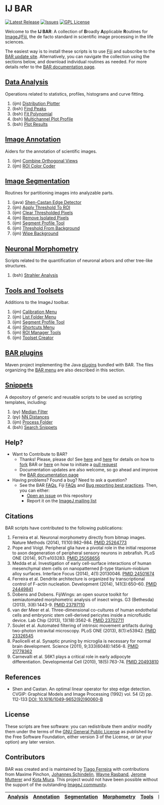 # <a name="scripts"></a>IJ BAR
[![Latest Release](https://img.shields.io/github/release/tferr/Scripts.svg?style=flat-square)](https://github.com/tferr/Scripts/releases)
[![Issues](https://img.shields.io/github/issues/tferr/Scripts.svg?style=flat-square)](https://github.com/tferr/Scripts/issues)
[![GPL License](http://img.shields.io/badge/license-GPL-blue.svg?style=flat-square)](http://opensource.org/licenses/GPL-3.0)

Welcome to the **IJ BAR**: A collection of <b>B</b>roadly <b>A</b>pplicable <b>R</b>outines for [ImageJ][ij1]/[Fiji][fiji], the de facto standard in scientific image processing in the life sciences.

The easiest way is to install these scripts is to use [Fiji][fiji] and subscribe to the [BAR update site](http://fiji.sc/BAR#Installation). Alternatively, you can navigate the collection using the sections below, and download individual routines as needed.
For more details refer to the [BAR documentation page][Fiji documentation].


## [Data Analysis][Analysis]
  Operations related to statistics, profiles, histograms and curve fitting.

  1. (ijm) [Distribution Plotter](./Data_Analysis/README.md#distribution-plotter)
  2. (bsh) [Find Peaks](./Data_Analysis/README.md#find-peaks)
  3. (bsh) [Fit Polynomial](./Data_Analysis/README.md#fit-polynomial)
  4. (bsh) [Multichannel Plot Profile](./Data_Analysis/README.md#multichannel-plot-profile)
  5. (bsh) [Plot Results](./Data_Analysis/README.md#plot-results)


## [Image Annotation][Annotation]
  Aiders for the annotation of scientific images.

  1. (ijm) [Combine Orthogonal Views](./Annotation/README.md#combine-orthogonal-views)
  2. (ijm) [ROI Color Coder](./Annotation/README.md#roi-color-coder)

## [Image Segmentation][Segmentation]
  Routines for partitioning images into analyzable parts.

  1. (java) [Shen-Castan Edge Detector](./Segmentation/README.md#shen-castan-edge-detector)
  2. (ijm) [Apply Threshold To ROI](./Segmentation/README.md#apply-threshold-to-roi)
  3. (ijm) [Clear Thresholded Pixels](./Segmentation/README.md#clear-thresholded-pixels)
  4. (ijm) [Remove Isolated Pixels](./Segmentation/README.md#remove-isolated-pixels)
  5. (ijm) [Segment Profile Tool](./Tools/README.md#segment-profile-tool)
  6. (ijm) [Threshold From Background](./Segmentation/README.md#threshold-from-background)
  7. (ijm) [Wipe Background](./Segmentation/README.md#wipe-background)


## [Neuronal Morphometry][Morphometry]
  Scripts related to the quantification of neuronal arbors and other tree-like structures.

  1. (bsh) [Strahler Analysis](./Morphometry/README.md#strahler-analysis)


## [Tools and Toolsets][Tools]
  Additions to the ImageJ toolbar.

  1. (ijm) [Calibration Menu](./Tools/README.md#calibration-menu)
  2. (ijm) [List Folder Menu](./Tools/README.md#list-folder-menu)
  3. (ijm) [Segment Profile Tool](./Tools/README.md#segment-profile-tool)
  4. (ijm) [Shortcuts Menu](./Tools/README.md#shortcuts-menu)
  5. (ijm) [ROI Manager Tools](./Tools/README.md#roi-manager-tools)
  6. (ijm) [Toolset Creator](./Tools/README.md#toolset-creator)


## [BAR plugins][Plugins]
  Maven project implementing the Java [plugins](./BAR/README.md#bar-plugins) bundled with BAR. The files organizing the [BAR menu](./BAR/README.md#bar-menu) are also described in this section.

## [Snippets][Snippets]
  A depository of generic and reusable scripts to be used as scripting templates, including:

  1. (py) [Median Filter](./Snippets/README.md#median-filter)
  2. (py) [NN Distances](./Snippets/README.md#nn-distances)
  2. (ijm) [Process Folder](./Snippets/README.md#process-folder)
  3. (bsh) [Search Snippets](./Snippets/README.md#search-snippets)


## Help?
 * Want to Contribute to BAR?
    * Thanks! Please, please do! See [here](https://guides.github.com/activities/contributing-to-open-source/) and [here](https://help.github.com/articles/fork-a-repo) for details on how to [fork](https://github.com/tferr/Scripts/fork) BAR or [here](https://help.github.com/articles/using-pull-requests) on how to initiate a [pull request](https://github.com/tferr/Scripts/pulls)
    * Documentation updates are also welcome, so go ahead and improve the [BAR documentation page][Fiji documentation]
 * Having problems? Found a bug? Need to ask a question?
    * See the BAR [FAQs](http://fiji.sc/BAR#FAQ), Fiji [FAQs](http://fiji.sc/Frequently_Asked_Questions) and [Bug reporting best practices](http://fiji.sc/Bug_reporting_best_practices). Then, you can either:
      * [Open an issue](https://github.com/tferr/Scripts/issues) on this repository
      * Report it on the [ImageJ mailing list](http://imagej.nih.gov/ij/list.html)


## Citations
BAR scripts have contributed to the following publications:

  1. Ferreira et al. Neuronal morphometry directly from bitmap images.Nature Methods (2014), 11(10):982–984. [PMID 25264773](http://www.ncbi.nlm.nih.gov/pubmed/25264773)
  1. Pope and Voigt. Peripheral glia have a pivotal role in the initial response to axon degeneration of peripheral sensory neurons in zebrafish. PLoS ONE (2014), 9(7):e103283. [PMID 25058656](http://www.ncbi.nlm.nih.gov/pubmed/25058656)
  1. Medda et al. Investigation of early cell-surface interactions of human mesenchymal stem cells on nanopatterned β-type titanium-niobium alloy surfaces. Interface Focus (2014), 4(1):20130046. [PMID 24501674](http://www.ncbi.nlm.nih.gov/pubmed/24501674)
  1. Ferreira et al. Dendrite architecture is organized by transcriptional control of F-actin nucleation. Development (2014), 141(3):650–60. [PMID 24449841](http://www.ncbi.nlm.nih.gov/pubmed/24449841)
  1. Dobens and Dobens. FijiWings: an open source toolkit for semiautomated morphometric analysis of insect wings. G3 (Bethesda) (2013), 3(8):1443-9. [PMID 23797110](http://www.ncbi.nlm.nih.gov/pubmed/23797110)
  1. van der Meer et al. Three-dimensional co-cultures of human endothelial cells and embryonic stem cell-derived pericytes inside a microfluidic device. Lab Chip (2013), 13(18):3562-8. [PMID 23702711](http://www.ncbi.nlm.nih.gov/pubmed/23702711)
  1. Soulet et al. Automated filtering of intrinsic movement artifacts during two-photon intravital microscopy. PLoS ONE (2013), 8(1):e53942. [PMID 23326545](http://www.ncbi.nlm.nih.gov/pubmed/23326545)
  1. Paolicelli et al. Synaptic pruning by microglia is necessary for normal brain development. Science (2011), 9;333(6048):1456-8. [PMID 21778362](http://www.ncbi.nlm.nih.gov/pubmed/21778362)
  1. Carnevalli et al. S6K1 plays a critical role in early adipocyte differentiation. Developmental Cell (2010), 18(5):763-74. [PMID 20493810](http://www.ncbi.nlm.nih.gov/pubmed/20493810)


## References
  - Shen and Castan. An optimal linear operator for step edge detection. CVGIP: Graphical Models and Image Processing (1992) vol. 54 (2) pp. 112-133 [DOI: 10.1016/1049-9652(92)90060-B](http://dx.doi.org/10.1016/1049-9652(92)90060-B)


License
-------
These scripts are free software: you can redistribute them and/or modify them under the terms of the [GNU General Public License](http://www.gnu.org/licenses/gpl.txt) as published by the Free Software Foundation, either version 3 of the License, or (at your option) any later version.


Contributors
------------
BAR was created and is maintained by [Tiago Ferreira](mailto:tiagoalvespedrosa_at_gmail_dot_com) with contributions from Maxime Pinchon, [Johannes Schindelin](https://github.com/dscho), [Wayne Rasband][ij1], [Jerome Mutterer](https://github.com/mutterer) and [Kota Miura](https://github.com/cmci). This project would not have been possible without the support of the outstanding [ImageJ community](http://imagej.net/Mailing_Lists).


[ij1]: http://imagej.nih.gov/ij/
[fiji]: http://fiji.sc/





| [Analysis] | [Annotation] | [Segmentation] | [Morphometry] | [Tools] | [Plugins] | [Snippets] | [Fiji][Fiji documentation] |
|:----------:|:------------:|:--------------:|:-------------:|:-------:|:---------:|:----------:|:--------------------------:|


[Analysis]: https://github.com/tferr/Scripts/tree/master/Data_Analysis#analysis
[Annotation]: https://github.com/tferr/Scripts/tree/master/Annotation#annotation
[Segmentation]: https://github.com/tferr/Scripts/tree/master/Segmentation#segmentation
[Morphometry]: https://github.com/tferr/Scripts/tree/master/Morphometry#morphometry
[Tools]: https://github.com/tferr/Scripts/tree/master/Tools#tools-and-toolsets
[Plugins]: https://github.com/tferr/Scripts/tree/master/BAR#bar-plugins
[Snippets]: https://github.com/tferr/Scripts/tree/master/Snippets#snippets
[Fiji documentation]: http://fiji.sc/BAR

